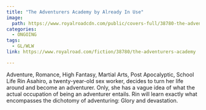 ```yaml
---
title: "The Adventurers Academy by Already In Use"
image:
  path: https://www.royalroadcdn.com/public/covers-full/38780-the-adventurers-academy.jpg
categories:
  - ONGOING
tags:
  - GL/WLW
link: https://www.royalroad.com/fiction/38780/the-adventurers-academy

---
```

Adventure, Romance, High Fantasy, Martial Arts, Post Apocalyptic, School Life
Rin Asahiro, a twenty-year-old sex worker, decides to turn her life around and become an adventurer.
Only, she has a vague idea of what the actual occupation of being an adventurer entails. Rin will learn exactly what encompasses the dichotomy of adventuring: Glory and devastation.

